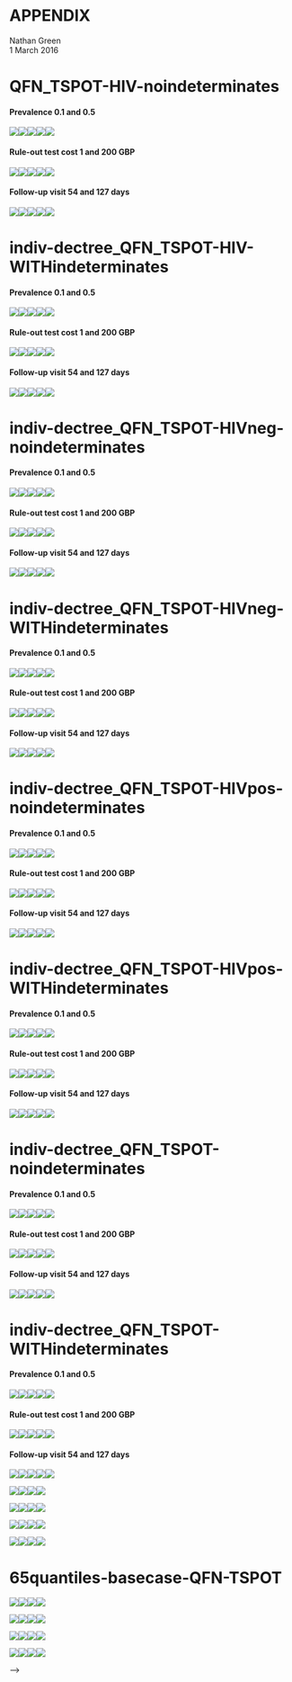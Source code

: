 # APPENDIX
Nathan Green  
1 March 2016  




# QFN_TSPOT-HIV-noindeterminates



<!-- README.md is generated from README.Rmd. Please edit that file -->











#### Prevalence 0.1 and 0.5

![](indiv-dectree_QFN_TSPOT-HIV-noindeterminates-RUNS_files/unnamed-chunk-15-1.png)![](indiv-dectree_QFN_TSPOT-HIV-noindeterminates-RUNS_files/unnamed-chunk-15-2.png)![](indiv-dectree_QFN_TSPOT-HIV-noindeterminates-RUNS_files/unnamed-chunk-15-3.png)![](indiv-dectree_QFN_TSPOT-HIV-noindeterminates-RUNS_files/unnamed-chunk-15-4.png)![](indiv-dectree_QFN_TSPOT-HIV-noindeterminates-RUNS_files/unnamed-chunk-15-5.png)



#### Rule-out test cost 1 and 200 GBP

![](indiv-dectree_QFN_TSPOT-HIV-noindeterminates-RUNS_files/unnamed-chunk-17-1.png)![](indiv-dectree_QFN_TSPOT-HIV-noindeterminates-RUNS_files/unnamed-chunk-17-2.png)![](indiv-dectree_QFN_TSPOT-HIV-noindeterminates-RUNS_files/unnamed-chunk-17-3.png)![](indiv-dectree_QFN_TSPOT-HIV-noindeterminates-RUNS_files/unnamed-chunk-17-4.png)![](indiv-dectree_QFN_TSPOT-HIV-noindeterminates-RUNS_files/unnamed-chunk-17-5.png)



#### Follow-up visit 54 and 127 days

![](indiv-dectree_QFN_TSPOT-HIV-noindeterminates-RUNS_files/unnamed-chunk-19-1.png)![](indiv-dectree_QFN_TSPOT-HIV-noindeterminates-RUNS_files/unnamed-chunk-19-2.png)![](indiv-dectree_QFN_TSPOT-HIV-noindeterminates-RUNS_files/unnamed-chunk-19-3.png)![](indiv-dectree_QFN_TSPOT-HIV-noindeterminates-RUNS_files/unnamed-chunk-19-4.png)![](indiv-dectree_QFN_TSPOT-HIV-noindeterminates-RUNS_files/unnamed-chunk-19-5.png)



















# indiv-dectree_QFN_TSPOT-HIV-WITHindeterminates




<!-- README.md is generated from README.Rmd. Please edit that file -->











#### Prevalence 0.1 and 0.5

![](indiv-dectree_QFN_TSPOT-HIV-WITHindeterminates-RUNS_files/unnamed-chunk-30-1.png)![](indiv-dectree_QFN_TSPOT-HIV-WITHindeterminates-RUNS_files/unnamed-chunk-30-2.png)![](indiv-dectree_QFN_TSPOT-HIV-WITHindeterminates-RUNS_files/unnamed-chunk-30-3.png)![](indiv-dectree_QFN_TSPOT-HIV-WITHindeterminates-RUNS_files/unnamed-chunk-30-4.png)![](indiv-dectree_QFN_TSPOT-HIV-WITHindeterminates-RUNS_files/unnamed-chunk-30-5.png)



#### Rule-out test cost 1 and 200 GBP

![](indiv-dectree_QFN_TSPOT-HIV-WITHindeterminates-RUNS_files/unnamed-chunk-32-1.png)![](indiv-dectree_QFN_TSPOT-HIV-WITHindeterminates-RUNS_files/unnamed-chunk-32-2.png)![](indiv-dectree_QFN_TSPOT-HIV-WITHindeterminates-RUNS_files/unnamed-chunk-32-3.png)![](indiv-dectree_QFN_TSPOT-HIV-WITHindeterminates-RUNS_files/unnamed-chunk-32-4.png)![](indiv-dectree_QFN_TSPOT-HIV-WITHindeterminates-RUNS_files/unnamed-chunk-32-5.png)



#### Follow-up visit 54 and 127 days

![](indiv-dectree_QFN_TSPOT-HIV-WITHindeterminates-RUNS_files/unnamed-chunk-34-1.png)![](indiv-dectree_QFN_TSPOT-HIV-WITHindeterminates-RUNS_files/unnamed-chunk-34-2.png)![](indiv-dectree_QFN_TSPOT-HIV-WITHindeterminates-RUNS_files/unnamed-chunk-34-3.png)![](indiv-dectree_QFN_TSPOT-HIV-WITHindeterminates-RUNS_files/unnamed-chunk-34-4.png)![](indiv-dectree_QFN_TSPOT-HIV-WITHindeterminates-RUNS_files/unnamed-chunk-34-5.png)



















# indiv-dectree_QFN_TSPOT-HIVneg-noindeterminates



<!-- README.md is generated from README.Rmd. Please edit that file -->











#### Prevalence 0.1 and 0.5

![](indiv-dectree_QFN_TSPOT-HIVneg-noindeterminates-RUNS_files/unnamed-chunk-45-1.png)![](indiv-dectree_QFN_TSPOT-HIVneg-noindeterminates-RUNS_files/unnamed-chunk-45-2.png)![](indiv-dectree_QFN_TSPOT-HIVneg-noindeterminates-RUNS_files/unnamed-chunk-45-3.png)![](indiv-dectree_QFN_TSPOT-HIVneg-noindeterminates-RUNS_files/unnamed-chunk-45-4.png)![](indiv-dectree_QFN_TSPOT-HIVneg-noindeterminates-RUNS_files/unnamed-chunk-45-5.png)



#### Rule-out test cost 1 and 200 GBP

![](indiv-dectree_QFN_TSPOT-HIVneg-noindeterminates-RUNS_files/unnamed-chunk-47-1.png)![](indiv-dectree_QFN_TSPOT-HIVneg-noindeterminates-RUNS_files/unnamed-chunk-47-2.png)![](indiv-dectree_QFN_TSPOT-HIVneg-noindeterminates-RUNS_files/unnamed-chunk-47-3.png)![](indiv-dectree_QFN_TSPOT-HIVneg-noindeterminates-RUNS_files/unnamed-chunk-47-4.png)![](indiv-dectree_QFN_TSPOT-HIVneg-noindeterminates-RUNS_files/unnamed-chunk-47-5.png)



#### Follow-up visit 54 and 127 days

![](indiv-dectree_QFN_TSPOT-HIVneg-noindeterminates-RUNS_files/unnamed-chunk-49-1.png)![](indiv-dectree_QFN_TSPOT-HIVneg-noindeterminates-RUNS_files/unnamed-chunk-49-2.png)![](indiv-dectree_QFN_TSPOT-HIVneg-noindeterminates-RUNS_files/unnamed-chunk-49-3.png)![](indiv-dectree_QFN_TSPOT-HIVneg-noindeterminates-RUNS_files/unnamed-chunk-49-4.png)![](indiv-dectree_QFN_TSPOT-HIVneg-noindeterminates-RUNS_files/unnamed-chunk-49-5.png)



















# indiv-dectree_QFN_TSPOT-HIVneg-WITHindeterminates




<!-- README.md is generated from README.Rmd. Please edit that file -->











#### Prevalence 0.1 and 0.5

![](indiv-dectree_QFN_TSPOT-HIVneg-WITHindeterminates-RUNS_files/unnamed-chunk-60-1.png)![](indiv-dectree_QFN_TSPOT-HIVneg-WITHindeterminates-RUNS_files/unnamed-chunk-60-2.png)![](indiv-dectree_QFN_TSPOT-HIVneg-WITHindeterminates-RUNS_files/unnamed-chunk-60-3.png)![](indiv-dectree_QFN_TSPOT-HIVneg-WITHindeterminates-RUNS_files/unnamed-chunk-60-4.png)![](indiv-dectree_QFN_TSPOT-HIVneg-WITHindeterminates-RUNS_files/unnamed-chunk-60-5.png)



#### Rule-out test cost 1 and 200 GBP

![](indiv-dectree_QFN_TSPOT-HIVneg-WITHindeterminates-RUNS_files/unnamed-chunk-62-1.png)![](indiv-dectree_QFN_TSPOT-HIVneg-WITHindeterminates-RUNS_files/unnamed-chunk-62-2.png)![](indiv-dectree_QFN_TSPOT-HIVneg-WITHindeterminates-RUNS_files/unnamed-chunk-62-3.png)![](indiv-dectree_QFN_TSPOT-HIVneg-WITHindeterminates-RUNS_files/unnamed-chunk-62-4.png)![](indiv-dectree_QFN_TSPOT-HIVneg-WITHindeterminates-RUNS_files/unnamed-chunk-62-5.png)



#### Follow-up visit 54 and 127 days

![](indiv-dectree_QFN_TSPOT-HIVneg-WITHindeterminates-RUNS_files/unnamed-chunk-64-1.png)![](indiv-dectree_QFN_TSPOT-HIVneg-WITHindeterminates-RUNS_files/unnamed-chunk-64-2.png)![](indiv-dectree_QFN_TSPOT-HIVneg-WITHindeterminates-RUNS_files/unnamed-chunk-64-3.png)![](indiv-dectree_QFN_TSPOT-HIVneg-WITHindeterminates-RUNS_files/unnamed-chunk-64-4.png)![](indiv-dectree_QFN_TSPOT-HIVneg-WITHindeterminates-RUNS_files/unnamed-chunk-64-5.png)



















# indiv-dectree_QFN_TSPOT-HIVpos-noindeterminates



<!-- README.md is generated from README.Rmd. Please edit that file -->











#### Prevalence 0.1 and 0.5

![](indiv-dectree_QFN_TSPOT-HIV-noindeterminates-RUNS_files/unnamed-chunk-74-1.png)![](indiv-dectree_QFN_TSPOT-HIV-noindeterminates-RUNS_files/unnamed-chunk-74-2.png)![](indiv-dectree_QFN_TSPOT-HIV-noindeterminates-RUNS_files/unnamed-chunk-74-3.png)![](indiv-dectree_QFN_TSPOT-HIV-noindeterminates-RUNS_files/unnamed-chunk-74-4.png)![](indiv-dectree_QFN_TSPOT-HIV-noindeterminates-RUNS_files/unnamed-chunk-74-5.png)



#### Rule-out test cost 1 and 200 GBP

![](indiv-dectree_QFN_TSPOT-HIV-noindeterminates-RUNS_files/unnamed-chunk-76-1.png)![](indiv-dectree_QFN_TSPOT-HIV-noindeterminates-RUNS_files/unnamed-chunk-76-2.png)![](indiv-dectree_QFN_TSPOT-HIV-noindeterminates-RUNS_files/unnamed-chunk-76-3.png)![](indiv-dectree_QFN_TSPOT-HIV-noindeterminates-RUNS_files/unnamed-chunk-76-4.png)![](indiv-dectree_QFN_TSPOT-HIV-noindeterminates-RUNS_files/unnamed-chunk-76-5.png)



#### Follow-up visit 54 and 127 days

![](indiv-dectree_QFN_TSPOT-HIV-noindeterminates-RUNS_files/unnamed-chunk-78-1.png)![](indiv-dectree_QFN_TSPOT-HIV-noindeterminates-RUNS_files/unnamed-chunk-78-2.png)![](indiv-dectree_QFN_TSPOT-HIV-noindeterminates-RUNS_files/unnamed-chunk-78-3.png)![](indiv-dectree_QFN_TSPOT-HIV-noindeterminates-RUNS_files/unnamed-chunk-78-4.png)![](indiv-dectree_QFN_TSPOT-HIV-noindeterminates-RUNS_files/unnamed-chunk-78-5.png)



















# indiv-dectree_QFN_TSPOT-HIVpos-WITHindeterminates




<!-- README.md is generated from README.Rmd. Please edit that file -->











#### Prevalence 0.1 and 0.5

![](indiv-dectree_QFN_TSPOT-HIV-WITHindeterminates-RUNS_files/unnamed-chunk-88-1.png)![](indiv-dectree_QFN_TSPOT-HIV-WITHindeterminates-RUNS_files/unnamed-chunk-88-2.png)![](indiv-dectree_QFN_TSPOT-HIV-WITHindeterminates-RUNS_files/unnamed-chunk-88-3.png)![](indiv-dectree_QFN_TSPOT-HIV-WITHindeterminates-RUNS_files/unnamed-chunk-88-4.png)![](indiv-dectree_QFN_TSPOT-HIV-WITHindeterminates-RUNS_files/unnamed-chunk-88-5.png)



#### Rule-out test cost 1 and 200 GBP

![](indiv-dectree_QFN_TSPOT-HIV-WITHindeterminates-RUNS_files/unnamed-chunk-90-1.png)![](indiv-dectree_QFN_TSPOT-HIV-WITHindeterminates-RUNS_files/unnamed-chunk-90-2.png)![](indiv-dectree_QFN_TSPOT-HIV-WITHindeterminates-RUNS_files/unnamed-chunk-90-3.png)![](indiv-dectree_QFN_TSPOT-HIV-WITHindeterminates-RUNS_files/unnamed-chunk-90-4.png)![](indiv-dectree_QFN_TSPOT-HIV-WITHindeterminates-RUNS_files/unnamed-chunk-90-5.png)



#### Follow-up visit 54 and 127 days

![](indiv-dectree_QFN_TSPOT-HIV-WITHindeterminates-RUNS_files/unnamed-chunk-92-1.png)![](indiv-dectree_QFN_TSPOT-HIV-WITHindeterminates-RUNS_files/unnamed-chunk-92-2.png)![](indiv-dectree_QFN_TSPOT-HIV-WITHindeterminates-RUNS_files/unnamed-chunk-92-3.png)![](indiv-dectree_QFN_TSPOT-HIV-WITHindeterminates-RUNS_files/unnamed-chunk-92-4.png)![](indiv-dectree_QFN_TSPOT-HIV-WITHindeterminates-RUNS_files/unnamed-chunk-92-5.png)



















# indiv-dectree_QFN_TSPOT-noindeterminates




<!-- README.md is generated from README.Rmd. Please edit that file -->









#### Prevalence 0.1 and 0.5

![](indiv-dectree_QFN_TSPOT-noindeterminates-RUNS_files/unnamed-chunk-102-1.png)![](indiv-dectree_QFN_TSPOT-noindeterminates-RUNS_files/unnamed-chunk-102-2.png)![](indiv-dectree_QFN_TSPOT-noindeterminates-RUNS_files/unnamed-chunk-102-3.png)![](indiv-dectree_QFN_TSPOT-noindeterminates-RUNS_files/unnamed-chunk-102-4.png)![](indiv-dectree_QFN_TSPOT-noindeterminates-RUNS_files/unnamed-chunk-102-5.png)



#### Rule-out test cost 1 and 200 GBP

![](indiv-dectree_QFN_TSPOT-noindeterminates-RUNS_files/unnamed-chunk-104-1.png)![](indiv-dectree_QFN_TSPOT-noindeterminates-RUNS_files/unnamed-chunk-104-2.png)![](indiv-dectree_QFN_TSPOT-noindeterminates-RUNS_files/unnamed-chunk-104-3.png)![](indiv-dectree_QFN_TSPOT-noindeterminates-RUNS_files/unnamed-chunk-104-4.png)![](indiv-dectree_QFN_TSPOT-noindeterminates-RUNS_files/unnamed-chunk-104-5.png)



#### Follow-up visit 54 and 127 days

![](indiv-dectree_QFN_TSPOT-noindeterminates-RUNS_files/unnamed-chunk-106-1.png)![](indiv-dectree_QFN_TSPOT-noindeterminates-RUNS_files/unnamed-chunk-106-2.png)![](indiv-dectree_QFN_TSPOT-noindeterminates-RUNS_files/unnamed-chunk-106-3.png)![](indiv-dectree_QFN_TSPOT-noindeterminates-RUNS_files/unnamed-chunk-106-4.png)![](indiv-dectree_QFN_TSPOT-noindeterminates-RUNS_files/unnamed-chunk-106-5.png)



















# indiv-dectree_QFN_TSPOT-WITHindeterminates




<!-- README.md is generated from README.Rmd. Please edit that file -->










#### Prevalence 0.1 and 0.5

![](indiv-dectree_QFN_TSPOT-WITHindeterminates-RUNS_files/unnamed-chunk-117-1.png)![](indiv-dectree_QFN_TSPOT-WITHindeterminates-RUNS_files/unnamed-chunk-117-2.png)![](indiv-dectree_QFN_TSPOT-WITHindeterminates-RUNS_files/unnamed-chunk-117-3.png)![](indiv-dectree_QFN_TSPOT-WITHindeterminates-RUNS_files/unnamed-chunk-117-4.png)![](indiv-dectree_QFN_TSPOT-WITHindeterminates-RUNS_files/unnamed-chunk-117-5.png)



#### Rule-out test cost 1 and 200 GBP

![](indiv-dectree_QFN_TSPOT-WITHindeterminates-RUNS_files/unnamed-chunk-119-1.png)![](indiv-dectree_QFN_TSPOT-WITHindeterminates-RUNS_files/unnamed-chunk-119-2.png)![](indiv-dectree_QFN_TSPOT-WITHindeterminates-RUNS_files/unnamed-chunk-119-3.png)![](indiv-dectree_QFN_TSPOT-WITHindeterminates-RUNS_files/unnamed-chunk-119-4.png)![](indiv-dectree_QFN_TSPOT-WITHindeterminates-RUNS_files/unnamed-chunk-119-5.png)



#### Follow-up visit 54 and 127 days

![](indiv-dectree_QFN_TSPOT-WITHindeterminates-RUNS_files/unnamed-chunk-121-1.png)![](indiv-dectree_QFN_TSPOT-WITHindeterminates-RUNS_files/unnamed-chunk-121-2.png)![](indiv-dectree_QFN_TSPOT-WITHindeterminates-RUNS_files/unnamed-chunk-121-3.png)![](indiv-dectree_QFN_TSPOT-WITHindeterminates-RUNS_files/unnamed-chunk-121-4.png)![](indiv-dectree_QFN_TSPOT-WITHindeterminates-RUNS_files/unnamed-chunk-121-5.png)



















<!---
# 25quantiles-basecase-QFN-TSPOT



<!-- README.md is generated from README.Rmd. Please edit that file -->









![](basecase-QFN_TSPOT_files/unnamed-chunk-131-1.png)![](basecase-QFN_TSPOT_files/unnamed-chunk-131-2.png)![](basecase-QFN_TSPOT_files/unnamed-chunk-131-3.png)![](basecase-QFN_TSPOT_files/unnamed-chunk-131-4.png)


![](basecase-QFN_TSPOT_files/unnamed-chunk-132-1.png)![](basecase-QFN_TSPOT_files/unnamed-chunk-132-2.png)![](basecase-QFN_TSPOT_files/unnamed-chunk-132-3.png)![](basecase-QFN_TSPOT_files/unnamed-chunk-132-4.png)



![](basecase-QFN_TSPOT_files/unnamed-chunk-133-1.png)![](basecase-QFN_TSPOT_files/unnamed-chunk-133-2.png)![](basecase-QFN_TSPOT_files/unnamed-chunk-133-3.png)![](basecase-QFN_TSPOT_files/unnamed-chunk-133-4.png)


![](basecase-QFN_TSPOT_files/unnamed-chunk-134-1.png)![](basecase-QFN_TSPOT_files/unnamed-chunk-134-2.png)![](basecase-QFN_TSPOT_files/unnamed-chunk-134-3.png)![](basecase-QFN_TSPOT_files/unnamed-chunk-134-4.png)






# 65quantiles-basecase-QFN-TSPOT



<!-- README.md is generated from README.Rmd. Please edit that file -->









![](basecase-QFN_TSPOT_files/unnamed-chunk-139-1.png)![](basecase-QFN_TSPOT_files/unnamed-chunk-139-2.png)![](basecase-QFN_TSPOT_files/unnamed-chunk-139-3.png)![](basecase-QFN_TSPOT_files/unnamed-chunk-139-4.png)


![](basecase-QFN_TSPOT_files/unnamed-chunk-140-1.png)![](basecase-QFN_TSPOT_files/unnamed-chunk-140-2.png)![](basecase-QFN_TSPOT_files/unnamed-chunk-140-3.png)![](basecase-QFN_TSPOT_files/unnamed-chunk-140-4.png)



![](basecase-QFN_TSPOT_files/unnamed-chunk-141-1.png)![](basecase-QFN_TSPOT_files/unnamed-chunk-141-2.png)![](basecase-QFN_TSPOT_files/unnamed-chunk-141-3.png)![](basecase-QFN_TSPOT_files/unnamed-chunk-141-4.png)


![](basecase-QFN_TSPOT_files/unnamed-chunk-142-1.png)![](basecase-QFN_TSPOT_files/unnamed-chunk-142-2.png)![](basecase-QFN_TSPOT_files/unnamed-chunk-142-3.png)![](basecase-QFN_TSPOT_files/unnamed-chunk-142-4.png)






-->





